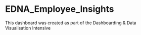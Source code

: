 # EDNA_Employee_Insights
This dashboard was created as part of the Dashboarding &amp; Data Visualisation Intensive
